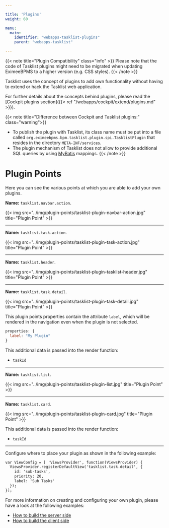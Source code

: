 ```yaml
---

title: 'Plugins'
weight: 60

menu:
  main:
    identifier: "webapps-tasklist-plugins"
    parent: "webapps-tasklist"

---
```


{{< note title="Plugin Compatibility" class="info" >}}
  Please note that the code of Tasklist plugins might need to be migrated when updating EximeeBPMS to a higher version (e.g. CSS styles).
{{< /note >}}

Tasklist uses the concept of plugins to add own functionality without having to extend or hack the Tasklist web application.

For further details about the concepts behind plugins, please read the [Cockpit plugins section]({{< ref "/webapps/cockpit/extend/plugins.md" >}}).

{{< note title="Difference between Cockpit and Tasklist plugins:" class="warning">}}
  * To publish the plugin with Tasklist, its class name must be put into a file called ```org.eximeebpms.bpm.tasklist.plugin.spi.TasklistPlugin``` that resides in the directory ```META-INF/services```.
  * The plugin mechanism of Tasklist does not allow to provide additional SQL queries by using [MyBatis](http://www.mybatis.org/) mappings.
{{< /note >}}

# Plugin Points

Here you can see the various points at which you are able to add your own plugins.


**Name:** `tasklist.navbar.action`.

{{< img src="../img/plugin-points/tasklist-plugin-navbar-action.jpg" title="Plugin Point" >}}

---

**Name:** `tasklist.task.action`.

{{< img src="../img/plugin-points/tasklist-plugin-task-action.jpg" title="Plugin Point" >}}

---

**Name:** `tasklist.header`.

{{< img src="../img/plugin-points/tasklist-plugin-tasklist-header.jpg" title="Plugin Point" >}}

---

**Name:** `tasklist.task.detail`.

{{< img src="../img/plugin-points/tasklist-plugin-task-detail.jpg" title="Plugin Point" >}}

This plugin points properties contain the attribute `label`, which will be rendered in the navigation even when the plugin is not selected.

```Javascript
properties: {
  label: "My Plugin"
}
```

This additional data is passed into the render function:

  * `taskId`

---

**Name:** `tasklist.list`.

{{< img src="../img/plugin-points/tasklist-plugin-list.jpg" title="Plugin Point" >}}

---

**Name:** `tasklist.card`.

{{< img src="../img/plugin-points/tasklist-plugin-card.jpg" title="Plugin Point" >}}

This additional data is passed into the render function:

  * `taskId`

---

Configure where to place your plugin as shown in the following example:

```html
var ViewConfig = [ 'ViewsProvider', function(ViewsProvider) {
  ViewsProvider.registerDefaultView('tasklist.task.detail', {
    id: 'sub-tasks',
    priority: 20,
    label: 'Sub Tasks'
  });
}];
```

For more information on creating and configuring your own plugin, please have a look at the following examples:

* [How to build the server side](https://github.com/EximeeBPMS/eximeebpms/tree/master/webapps/assembly/src/main/java/org/eximeebpms/bpm/tasklist/impl/plugin)
* [How to build the client side](https://github.com/EximeeBPMS/eximeebpms/tree/master/webapps/frontend/ui/tasklist/plugins/standaloneTask/app)
